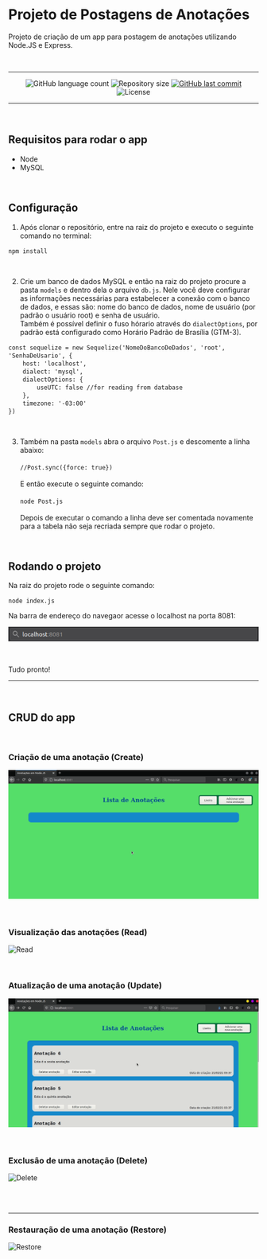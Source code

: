 # Projeto de Postagens de Anotações
Projeto de criação de um app para postagem de anotações utilizando Node.JS e Express.

<br/>

***

<p align="center">
  <img alt="GitHub language count" src="https://img.shields.io/github/languages/count/andreysena/projeto-postagem-anotacoes">

  <img alt="Repository size" src="https://img.shields.io/github/repo-size/andreysena/projeto-postagem-anotacoes">

  <a href="https://github.com/andreysena/projeto-postagem-anotacoescommits/master">
    <img alt="GitHub last commit" src="https://img.shields.io/github/last-commit/andreysena/projeto-postagem-anotacoes">
  </a>

  <img alt="License" src="https://img.shields.io/badge/license-MIT-brightgreen">
</p>

***

<br/>

## Requisitos para rodar o app

* Node
* MySQL

<br/>

## Configuração
1. Após clonar o repositório, entre na raiz do projeto e executo o seguinte comando no terminal:
```
npm install
```

<br/>

2. Crie um banco de dados MySQL e então na raiz do projeto procure a pasta ```models``` e dentro dela o arquivo ```db.js```. Nele você deve configurar as informações necessárias para estabelecer a conexão com o banco de dados, e essas são: nome do banco de dados, nome de usuário (por padrão o usuário root) e senha de usuário. <br/> Também é possível definir o fuso hórario através do ```dialectOptions```, por padrão está configurado como Horário Padrão de Brasília (GTM-3).

```
const sequelize = new Sequelize('NomeDoBancoDeDados', 'root', 'SenhaDeUsario', {
    host: 'localhost',
    dialect: 'mysql',
    dialectOptions: {
        useUTC: false //for reading from database
    },
    timezone: '-03:00'
})
```

<br/>

3. Também na pasta `models` abra o arquivo `Post.js` e descomente a linha abaixo:
<br/><br/>
`//Post.sync({force: true})`
<br/><br/>
E então execute o seguinte comando: 
<br/><br/>
`node Post.js`
<br/><br/>
Depois de executar o comando a linha deve ser comentada novamente para a tabela não seja recriada sempre que rodar o projeto.

<br>

## Rodando o projeto

Na raiz do projeto rode o seguinte comando:
```
node index.js
```
Na barra de endereço do navegaor acesse o localhost na porta 8081:

![localhost](https://github.com/andreysena/projeto-postagem-anotacoes/blob/main/media/img/barra-de-endereco.png)

<br/>

Tudo pronto!

***

<br/>

## CRUD do app

<br/>

### Criação de uma anotação (Create) 
![Create](https://github.com/andreysena/projeto-postagem-anotacoes/blob/main/media/gifs/Create.gif)

<br/>

### Visualização das anotações (Read) 
![Read](https://github.com/andreysena/projeto-postagem-anotacoes/blob/main/media/gifs/Read.gif)

<br/>

### Atualização de uma anotação (Update) 
![Update](https://github.com/andreysena/projeto-postagem-anotacoes/blob/main/media/gifs/Update.gif)

<br/>

### Exclusão de uma anotação (Delete) 
![Delete](https://github.com/andreysena/projeto-postagem-anotacoes/blob/main/media/gifs/Delete.gif)

<br/><br/>

***

### Restauração de uma anotação (Restore) 
![Restore](https://github.com/andreysena/projeto-postagem-anotacoes/blob/main/media/gifs/Restore.gif)